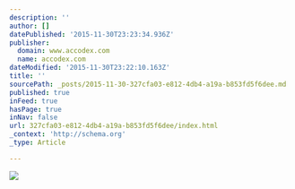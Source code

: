 ```yaml
---
description: ''
author: []
datePublished: '2015-11-30T23:23:34.936Z'
publisher:
  domain: www.accodex.com
  name: accodex.com
dateModified: '2015-11-30T23:22:10.163Z'
title: ''
sourcePath: _posts/2015-11-30-327cfa03-e812-4db4-a19a-b853fd5f6dee.md
published: true
inFeed: true
hasPage: true
inNav: false
url: 327cfa03-e812-4db4-a19a-b853fd5f6dee/index.html
_context: 'http://schema.org'
_type: Article

---
```

![](http://www.accodex.com/wp-content/uploads/2015/03/Smart_Company_Accodex_Raise-673x1024.png)